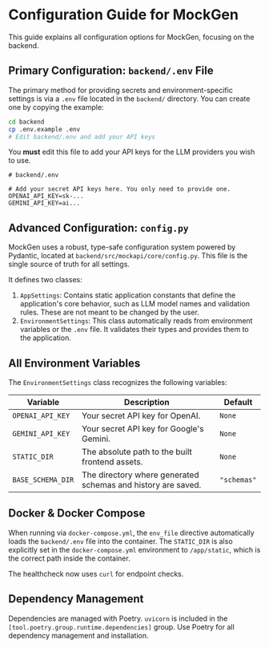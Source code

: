 # Configuration Guide for MockGen

This guide explains all configuration options for MockGen, focusing on the backend.

## Primary Configuration: `backend/.env` File

The primary method for providing secrets and environment-specific settings is via a `.env` file located in the `backend/` directory. You can create one by copying the example:

```bash
cd backend
cp .env.example .env
# Edit backend/.env and add your API keys
```

You **must** edit this file to add your API keys for the LLM providers you wish to use.

```dotenv
# backend/.env

# Add your secret API keys here. You only need to provide one.
OPENAI_API_KEY=sk-...
GEMINI_API_KEY=ai...
```

## Advanced Configuration: `config.py`

MockGen uses a robust, type-safe configuration system powered by Pydantic, located at `backend/src/mockapi/core/config.py`. This file is the single source of truth for all settings.

It defines two classes:

1.  `AppSettings`: Contains static application constants that define the application's core behavior, such as LLM model names and validation rules. These are not meant to be changed by the user.
2.  `EnvironmentSettings`: This class automatically reads from environment variables or the `.env` file. It validates their types and provides them to the application.

## All Environment Variables

The `EnvironmentSettings` class recognizes the following variables:

| Variable          | Description                                                  | Default     |
| ----------------- | ------------------------------------------------------------ | ----------- |
| `OPENAI_API_KEY`  | Your secret API key for OpenAI.                              | `None`      |
| `GEMINI_API_KEY`  | Your secret API key for Google's Gemini.                     | `None`      |
| `STATIC_DIR`      | The absolute path to the built frontend assets.              | `None`      |
| `BASE_SCHEMA_DIR` | The directory where generated schemas and history are saved. | `"schemas"` |

## Docker & Docker Compose

When running via `docker-compose.yml`, the `env_file` directive automatically loads the `backend/.env` file into the container. The `STATIC_DIR` is also explicitly set in the `docker-compose.yml` environment to `/app/static`, which is the correct path inside the container.

The healthcheck now uses `curl` for endpoint checks.

## Dependency Management

Dependencies are managed with Poetry. `uvicorn` is included in the `[tool.poetry.group.runtime.dependencies]` group. Use Poetry for all dependency management and installation.
